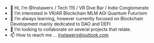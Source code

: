 - 👋 Hi, I’m @Instawerx / Tech 115 / VR Dive Bar / Indie Conglomerate
- 👀 I’m interested in VR/AR Blockchain MLM AGI Quantum Futurisim
- 🌱 I’m always learning, however currently focused on Blockchain Development mainly dedicated to DAO and DEFI
- 💞️ I’m looking to collaborate on several projects that relate.
- 📫 How to reach me ... Instawerx@outlook.com

<!---
Instawerx/Instawerx is a ✨ special ✨ repository because its `README.md` (this file) appears on your GitHub profile.
You can click the Preview link to take a look at your changes.
--->
